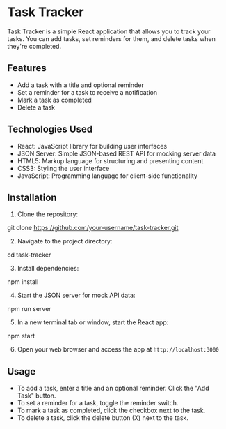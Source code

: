 # Task Tracker

Task Tracker is a simple React application that allows you to track your tasks. You can add tasks, set reminders for them, and delete tasks when they're completed.

## Features

- Add a task with a title and optional reminder
- Set a reminder for a task to receive a notification
- Mark a task as completed
- Delete a task

## Technologies Used

- React: JavaScript library for building user interfaces
- JSON Server: Simple JSON-based REST API for mocking server data
- HTML5: Markup language for structuring and presenting content
- CSS3: Styling the user interface
- JavaScript: Programming language for client-side functionality

## Installation

1. Clone the repository:

git clone https://github.com/your-username/task-tracker.git


2. Navigate to the project directory:

cd task-tracker


3. Install dependencies:

npm install


4. Start the JSON server for mock API data:

npm run server


5. In a new terminal tab or window, start the React app:

npm start


6. Open your web browser and access the app at `http://localhost:3000`

## Usage

- To add a task, enter a title and an optional reminder. Click the "Add Task" button.
- To set a reminder for a task, toggle the reminder switch.
- To mark a task as completed, click the checkbox next to the task.
- To delete a task, click the delete button (X) next to the task.
